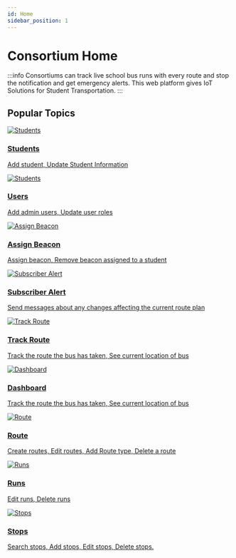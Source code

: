 ```yaml
---
id: Home
sidebar_position: 1
---
```



# Consortium Home

:::info
Consortiums can track live school bus runs with every route and stop the notification and get emergency alerts. This web platform gives IoT Solutions for Student Transportation.
:::

<h2> Popular Topics </h2>

<div class="grid-container">
<a href="Administration/Students" > 
  <div id="smallbox" class="grid-item">   
   <img src="/img/main-pages/students.png" alt="Students" />
   <h3>Students</h3>
   <p>Add student, Update Student Information</p>
  </div>
  </a>

<a href="Administration/Users" > 
  <div id="smallbox" class="grid-item">   
   <img src="/img/main-pages/User.png" alt="Students" />
   <h3>Users</h3>
   <p>Add admin users, Update user roles </p>
  </div>
  </a>

<a href="Administration/Assign%20Beacon" > 
  <div id="smallbox" class="grid-item">   
   <img src="/img/main-pages/beacon.png" alt="Assign Beacon" />
   <h3>Assign Beacon</h3>
   <p>Assign beacon, Remove beacon assigned to a student </p>
  </div>
  </a>

<a href="../School%20Consortium/Subscriber%20Alert" > 
  <div id="smallbox" class="grid-item">   
   <img src="/img/main-pages/alert.png" alt="Subscriber Alert" />
   <h3>Subscriber Alert</h3>
   <p>Send messages about any changes affecting the current route plan</p>
  </div>
  </a>


<a href="../School%20Consortium/Track%20Route" > 
  <div id="smallbox" class="grid-item">   
   <img src="/img/main-pages/track.png" alt="Track Route" />
   <h3>Track Route</h3>
   <p>Track the route the bus has taken, See current location of bus</p>
  </div>
  </a>


<a href="../School%20Consortium/Dashboard" > 
  <div id="smallbox" class="grid-item">   
   <img src="/img/main-pages/dashboard.png" alt="Dashboard" />
   <h3>Dashboard</h3>
   <p>Track the route the bus has taken, See current location of bus</p>
  </div>
  </a>

<a href="../School%20Consortium/Planning/Routes" > 
  <div id="smallbox" class="grid-item">   
   <img src="/img/main-pages/route.png" alt="Route" />
   <h3>Route</h3>
   <p>Create routes, Edit routes, Add Route type, Delete a route</p>
  </div>
  </a>

<a href="../School%20Consortium/Planning/Runs" > 
  <div id="smallbox" class="grid-item">   
   <img src="/img/main-pages/running-track.png" alt="Runs" />
   <h3>Runs</h3>
   <p>Edit runs, Delete runs</p>
  </div>
  </a>

<a href="../School%20Consortium/Planning/Stops" > 
  <div id="smallbox" class="grid-item">   
   <img src="/img/main-pages/stop.png" alt="Stops" />
   <h3>Stops</h3>
   <p> Search stops, Add stops, Edit stops, Delete stops.</p>
  </div>
  </a>
</div>

